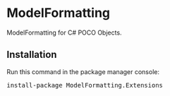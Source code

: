 ModelFormatting
===============

ModelFormatting for C# POCO Objects.

<h2>Installation</h2>
<p>Run this command in the package manager console:</p>
<pre>install-package ModelFormatting.Extensions</pre>
